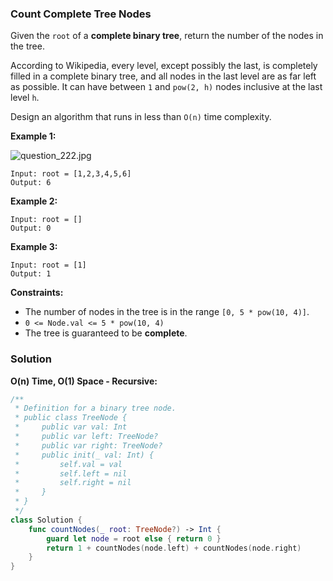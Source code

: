 
### Count Complete Tree Nodes

Given the `root` of a __complete binary tree__, return the number of the nodes in the tree.

According to Wikipedia, every level, except possibly the last, is completely filled in a complete binary tree, and all nodes in the last level are as far left as possible. It can have between `1` and `pow(2, h)` nodes inclusive at the last level `h`.

Design an algorithm that runs in less than `O(n)` time complexity.

__Example 1:__

![question_222.jpg](../images/question_222.jpg)
```
Input: root = [1,2,3,4,5,6]
Output: 6
```
__Example 2:__
```
Input: root = []
Output: 0
```
__Example 3:__
```
Input: root = [1]
Output: 1
```

__Constraints:__
* The number of nodes in the tree is in the range `[0, 5 * pow(10, 4)]`.
* `0 <= Node.val <= 5 * pow(10, 4)`
* The tree is guaranteed to be __complete__.

### Solution
__O(n) Time, O(1) Space - Recursive:__
```Swift
/**
 * Definition for a binary tree node.
 * public class TreeNode {
 *     public var val: Int
 *     public var left: TreeNode?
 *     public var right: TreeNode?
 *     public init(_ val: Int) {
 *         self.val = val
 *         self.left = nil
 *         self.right = nil
 *     }
 * }
 */
class Solution {
    func countNodes(_ root: TreeNode?) -> Int {
        guard let node = root else { return 0 }
        return 1 + countNodes(node.left) + countNodes(node.right)
    }
}
```